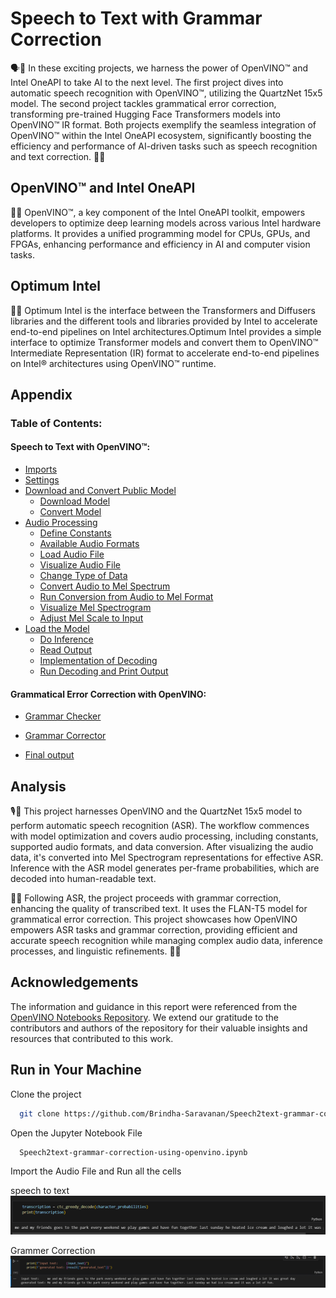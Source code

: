 
# Speech to Text with Grammar Correction
🗣️📝 In these exciting projects, we harness the power of OpenVINO™ and Intel OneAPI to take AI to the next level. The first project dives into automatic speech recognition with OpenVINO™, utilizing the QuartzNet 15x5 model. The second project tackles grammatical error correction, transforming pre-trained Hugging Face Transformers models into OpenVINO™ IR format. Both projects exemplify the seamless integration of OpenVINO™ within the Intel OneAPI ecosystem, significantly boosting the efficiency and performance of AI-driven tasks such as speech recognition and text correction. 🚀💡



## OpenVINO™ and Intel OneAPI

🧠🚀 OpenVINO™, a key component of the Intel OneAPI toolkit, empowers developers to optimize deep learning models across various Intel hardware platforms. It provides a unified programming model for CPUs, GPUs, and FPGAs, enhancing performance and efficiency in AI and computer vision tasks.


## Optimum Intel    

🧠🚀 Optimum Intel is the interface between the Transformers and Diffusers libraries and the different tools and libraries provided by Intel to accelerate end-to-end pipelines on Intel architectures.Optimum Intel provides a simple interface to optimize Transformer models and convert them to OpenVINO™ Intermediate  Representation (IR) format to accelerate end-to-end pipelines on Intel® architectures using OpenVINO™ runtime.


## Appendix

### Table of Contents:
#### Speech to Text with OpenVINO™:
- [Imports](#imports)
- [Settings](#settings)
- [Download and Convert Public Model](#download-and-convert-public-model)
    - [Download Model](#download-model)
    - [Convert Model](#convert-model)
- [Audio Processing](#audio-processing)
    - [Define Constants](#define-constants)
    - [Available Audio Formats](#available-audio-formats)
    - [Load Audio File](#load-audio-file)
    - [Visualize Audio File](#visualize-audio-file)
    - [Change Type of Data](#change-type-of-data)
    - [Convert Audio to Mel Spectrum](#convert-audio-to-mel-spectrum)
    - [Run Conversion from Audio to Mel Format](#run-conversion-from-audio-to-mel-format)
    - [Visualize Mel Spectrogram](#visualize-mel-spectrogram)
    - [Adjust Mel Scale to Input](#adjust-mel-scale-to-input)
- [Load the Model](#load-the-model)
    - [Do Inference](#do-inference)
    - [Read Output](#read-output)
    - [Implementation of Decoding](#implementation-of-decoding)
    - [Run Decoding and Print Output](#run-decoding-and-print-output)

#### Grammatical Error Correction with OpenVINO:


- [Grammar Checker](#grammar-checker)
- [Grammar Corrector](#grammar-corrector)
    
- [Final output](#Final-output)




## Analysis
🎙️🤖 This project harnesses OpenVINO and the QuartzNet 15x5 model to perform automatic speech recognition (ASR). The workflow commences with model optimization and covers audio processing, including constants, supported audio formats, and data conversion. After visualizing the audio data, it's converted into Mel Spectrogram representations for effective ASR. Inference with the ASR model generates per-frame probabilities, which are decoded into human-readable text.

📝✅ Following ASR, the project proceeds with grammar correction, enhancing the quality of transcribed text. It uses the FLAN-T5 model for grammatical error correction. This project showcases how OpenVINO empowers ASR tasks and grammar correction, providing efficient and accurate speech recognition while managing complex audio data, inference processes, and linguistic refinements. 🚀💬
## Acknowledgements

The information and guidance in this report were referenced from the [OpenVINO Notebooks Repository](https://github.com/openvinotoolkit/openvino_notebooks/tree/main/notebooks/226-yolov7-optimization). We extend our gratitude to the contributors and authors of the repository for their valuable insights and resources that contributed to this work.

## Run in Your Machine


Clone the project

```bash
  git clone https://github.com/Brindha-Saravanan/Speech2text-grammar-correction-using-openvino.git
```

Open the Jupyter Notebook File

```bash
  Speech2text-grammar-correction-using-openvino.ipynb
```

Import the Audio File and Run all the cells

speech to text
<img src='speech2text.png' alt='speech to text png'>

Grammer Correction
<img src='grammerCorrection.png' alt='grammerCorrection png'>


